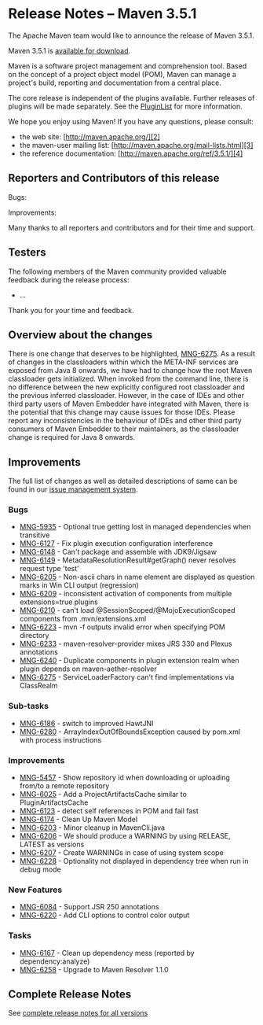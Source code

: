 <!-- 
 Licensed to the Apache Software Foundation (ASF) under one
 or more contributor license agreements.  See the NOTICE file
 distributed with this work for additional information
 regarding copyright ownership.  The ASF licenses this file
 to you under the Apache License, Version 2.0 (the
 "License"); you may not use this file except in compliance
 with the License.  You may obtain a copy of the License at

   http://www.apache.org/licenses/LICENSE-2.0

 Unless required by applicable law or agreed to in writing,
 software distributed under the License is distributed on an
 "AS IS" BASIS, WITHOUT WARRANTIES OR CONDITIONS OF ANY
 KIND, either express or implied.  See the License for the
 specific language governing permissions and limitations
 under the License.

 NOTE: For help with the syntax of this file, see:
 http://maven.apache.org/doxia/references/apt-format.html
-->

# Release Notes &#x2013; Maven 3.5.1

The Apache Maven team would like to announce the release of Maven 3.5.1.

Maven 3.5.1 is [available for download][0].

Maven is a software project management and comprehension tool. Based on the concept of a project object model (POM), Maven can manage a project's build, reporting and documentation from a central place.

The core release is independent of the plugins available. Further releases of plugins will be made separately. See the [PluginList][1] for more information.

We hope you enjoy using Maven! If you have any questions, please consult:

- the web site: [http://maven.apache.org/][2]
- the maven-user mailing list: [http://maven.apache.org/mail-lists.html][3]
- the reference documentation: [http://maven.apache.org/ref/3.5.1/][4]

## Reporters and Contributors of this release

Bugs:

Improvements:

Many thanks to all reporters and contributors and for their time and support.

## Testers

The following members of the Maven community provided valuable feedback during the release process:

* ...

Thank you for your time and feedback.

## Overview about the changes

There is one change that deserves to be highlighted, [MNG-6275][]. 
As a result of changes in the classloaders within which the META-INF services are exposed from Java 8 onwards, we have had to change how the root Maven classloader gets initialized.
When invoked from the command line, there is no difference between the new explicitly configured root classloader and the previous inferred classloader.
However, in the case of IDEs and other third party users of Maven Embedder have integrated with Maven, there is the potential that this change may cause issues for those IDEs.
Please report any inconsistencies in the behaviour of IDEs and other third party consumers of Maven Embedder to their maintainers, as the classloader change is required for Java 8 onwards.

## Improvements

The full list of changes as well as detailed descriptions of same can be found in our [issue management system][6].

### Bugs

- [MNG-5935][] - Optional true getting lost in managed dependencies when transitive
- [MNG-6127][] - Fix plugin execution configuration interference
- [MNG-6148][] - Can't package and assemble with JDK9/Jigsaw
- [MNG-6149][] - MetadataResolutionResult#getGraph() never resolves request type 'test'
- [MNG-6205][] - Non-ascii chars in name element are displayed as question marks in Win CLI output (regression)
- [MNG-6209][] - inconsistent activation of components from multiple extensions=true plugins
- [MNG-6210][] - can't load @SessionScoped/@MojoExecutionScoped components from .mvn/extensions.xml
- [MNG-6223][] - mvn -f outputs invalid error when specifying POM directory
- [MNG-6233][] - maven-resolver-provider mixes JRS 330 and Plexus annotations
- [MNG-6240][] - Duplicate components in plugin extension realm when plugin depends on maven-aether-resolver
- [MNG-6275][] - ServiceLoaderFactory can't find implementations via ClassRealm

### Sub-tasks
- [MNG-6186][] - switch to improved HawtJNI
- [MNG-6280][] - ArrayIndexOutOfBoundsException caused by pom.xml with process instructions

### Improvements
- [MNG-5457][] - Show repository id when downloading or uploading from/to a remote repository
- [MNG-6025][] - Add a ProjectArtifactsCache similar to PluginArtifactsCache
- [MNG-6123][] - detect self references in POM and fail fast
- [MNG-6174][] - Clean Up Maven Model
- [MNG-6203][] - Minor cleanup in MavenCli.java
- [MNG-6206][] - We should produce a WARNING by using RELEASE, LATEST as versions
- [MNG-6207][] - Create WARNINGs in case of using system scope
- [MNG-6228][] - Optionality not displayed in dependency tree when run in debug mode

### New Features
- [MNG-6084][] - Support JSR 250 annotations
- [MNG-6220][] - Add CLI options to control color output

### Tasks
- [MNG-6167][] - Clean up dependency mess (reported by dependency:analyze)
- [MNG-6258][] - Upgrade to Maven Resolver 1.1.0

## Complete Release Notes

See [complete release notes for all versions][7]

[0]: ../../download.html
[1]: ../../plugins/index.html
[2]: https://maven.apache.org/
[3]: /mail-lists.html
[4]: /ref/3.5.1/
[5]: http://www.mail-archive.com/dev@maven.apache.org/-TODO-.html
[6]: https://issues.apache.org/jira/secure/ReleaseNote.jspa?projectId=12316922&amp;version=12338964&amp;styleName=Text
[7]: ../../docs/history.html
[MNG-6186]: https://issues.apache.org/jira/browse/MNG-6186
[MNG-6280]: https://issues.apache.org/jira/browse/MNG-6280
[MNG-5935]: https://issues.apache.org/jira/browse/MNG-5935
[MNG-6127]: https://issues.apache.org/jira/browse/MNG-6127
[MNG-6148]: https://issues.apache.org/jira/browse/MNG-6148
[MNG-6149]: https://issues.apache.org/jira/browse/MNG-6149
[MNG-6205]: https://issues.apache.org/jira/browse/MNG-6205
[MNG-6209]: https://issues.apache.org/jira/browse/MNG-6209
[MNG-6210]: https://issues.apache.org/jira/browse/MNG-6210
[MNG-6223]: https://issues.apache.org/jira/browse/MNG-6223
[MNG-6233]: https://issues.apache.org/jira/browse/MNG-6233
[MNG-6240]: https://issues.apache.org/jira/browse/MNG-6240
[MNG-6275]: https://issues.apache.org/jira/browse/MNG-6275
[MNG-5457]: https://issues.apache.org/jira/browse/MNG-5457
[MNG-6025]: https://issues.apache.org/jira/browse/MNG-6025
[MNG-6123]: https://issues.apache.org/jira/browse/MNG-6123
[MNG-6174]: https://issues.apache.org/jira/browse/MNG-6174
[MNG-6203]: https://issues.apache.org/jira/browse/MNG-6203
[MNG-6206]: https://issues.apache.org/jira/browse/MNG-6206
[MNG-6207]: https://issues.apache.org/jira/browse/MNG-6207
[MNG-6228]: https://issues.apache.org/jira/browse/MNG-6228
[MNG-6084]: https://issues.apache.org/jira/browse/MNG-6084
[MNG-6220]: https://issues.apache.org/jira/browse/MNG-6220
[MNG-6167]: https://issues.apache.org/jira/browse/MNG-6167
[MNG-6258]: https://issues.apache.org/jira/browse/MNG-6258
